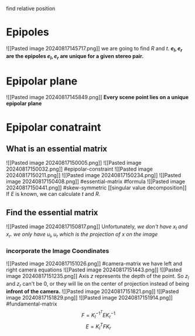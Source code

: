 find relative position
# Epipoles
![[Pasted image 20240817145717.png]]
we are going to find $R$ and $t$.
**$e_l, e_r$ are the epipoles
$e_l, e_r$ are unique for a given stereo pair.**
# Epipolar plane
![[Pasted image 20240817145849.png]]
**Every scene point lies on a unique epipolar plane**
# Epipolar conatraint
## What is an essential matrix
![[Pasted image 20240817150005.png]]
![[Pasted image 20240817150032.png]] #epipolar-constraint
![[Pasted image 20240817150211.png]]
![[Pasted image 20240817150234.png]]
![[Pasted image 20240817150408.png]] #essential-matrix #formula 
![[Pasted image 20240817150441.png]]
#skew-symmetric [[singular value decomposition]]
If $E$ is known, we can calculate $t$ and $R$.
## Find the essential matrix
![[Pasted image 20240817150817.png]]
Unfortunately, *we don't have $x_l$ and $x_r$.*
*we only have $u_l,u_r$ which is the projection of $x$ on the image*
### incorporate the Image Coondinates
![[Pasted image 20240817151026.png]]
#camera-matrix 
we have left and right camera equations
![[Pasted image 20240817151443.png]]
![[Pasted image 20240817151235.png]]
Axis $z$ represents the depth of the point.
So $z_l$ and $z_r$ can't be $0$, or they will lie on the center of projection instead of being **infront of the camera.**
![[Pasted image 20240817151821.png]]
![[Pasted image 20240817151829.png]]
![[Pasted image 20240817151914.png]] #fundamental-matrix
$$F = K_{l}^{-1^T}E K_r^{-1}$$
$$E=K^T_lFK_r$$

